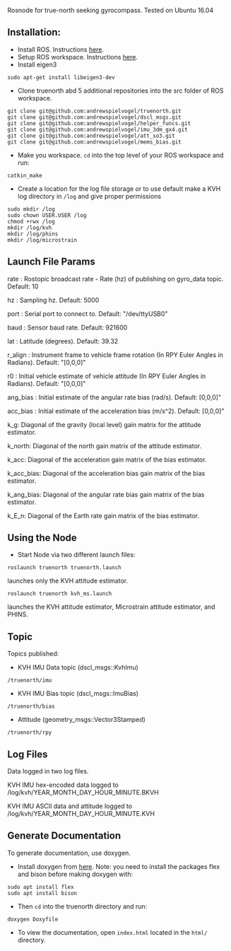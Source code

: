 Rosnode for true-north seeking gyrocompass. Tested on Ubuntu 16.04

## Installation:

- Install ROS. Instructions [here](http://wiki.ros.org/kinetic/Installation).
- Setup ROS workspace. Instructions [here](http://wiki.ros.org/ROS/Tutorials/InstallingandConfiguringROSEnvironment).
- Install eigen3
```
sudo apt-get install libeigen3-dev
```
- Clone truenorth abd 5 additional repositories into the src folder of ROS workspace.
```
git clone git@github.com:andrewspielvogel/truenorth.git
git clone git@github.com:andrewspielvogel/dscl_msgs.git
git clone git@github.com:andrewspielvogel/helper_funcs.git
git clone git@github.com:andrewspielvogel/imu_3dm_gx4.git
git clone git@github.com:andrewspielvogel/att_so3.git
git clone git@github.com:andrewspielvogel/mems_bias.git

```
- Make you workspace. `cd` into the top level of your ROS workspace and run:
```
catkin_make
```
- Create a location for the log file storage or to use default make a KVH log directory in `/log` and give proper permissions
```
sudo mkdir /log   
sudo chown USER.USER /log
chmod +rwx /log           
mkdir /log/kvh
mkdir /log/phins
mkdir /log/microstrain
```

## Launch File Params

rate : Rostopic broadcast rate - Rate (hz) of publishing on gyro_data topic. Default: 10

hz : Sampling hz. Default: 5000

port : Serial port to connect to. Default: "/dev/ttyUSB0"

baud : Sensor baud rate. Default: 921600

lat : Latitude (degrees). Default: 39.32

r_align : Instrument frame to vehicle frame rotation (In RPY Euler Angles in Radians). Default: "[0,0,0]"

r0 : Initial vehicle estimate of vehicle attitude (In RPY Euler Angles in Radians). Default: "[0,0,0]"

ang_bias : Initial estimate of the angular rate bias (rad/s). Default: [0,0,0]"

acc_bias : Initial estimate of the acceleration bias (m/s^2). Default: [0,0,0]"

k_g: Diagonal of the gravity (local level) gain matrix for the attitude estimator. 

k_north: Diagonal of the north gain matrix of the attitude estimator. 

k_acc: Diagonal of the acceleration gain matrix of the bias estimator.

k_acc_bias: Diagonal of the acceleration bias gain matrix of the bias estimator.

k_ang_bias: Diagonal of the angular rate bias gain matrix of the bias estimator.

k_E_n: Diagonal of the Earth rate gain matrix of the bias estimator.


## Using the Node

- Start Node via two different launch files:
```
roslaunch truenorth truenorth.launch
```
launches only the KVH attitude estimator.
```
roslaunch truenorth kvh_ms.launch
```
launches the KVH attitude estimator, Microstrain attitude estimator, and PHINS.

## Topic
Topics published:

- KVH IMU Data topic (dscl_msgs::KvhImu)
```
/truenorth/imu
```

- KVH IMU Bias topic (dscl_msgs::ImuBias)
```
/truenorth/bias
```

- Attitude (geometry_msgs::Vector3Stamped)
```
/truenorth/rpy
```

## Log Files
Data logged in two log files. 

KVH IMU hex-encoded data logged to /log/kvh/YEAR_MONTH_DAY_HOUR_MINUTE.BKVH

KVH IMU ASCII data and attitude logged to /log/kvh/YEAR_MONTH_DAY_HOUR_MINUTE.KVH



## Generate Documentation

To generate documentation, use doxygen.

- Install doxygen from [here](http://www.stack.nl/~dimitri/doxygen/download.html). Note: you need to install the packages flex and bison before making doxygen with:
```
sudo apt install flex
sudo apt install bison
```

- Then `cd` into the truenorth directory and run:
```
doxygen Doxyfile
```

- To view the documentation, open `index.html` located in the `html/` directory.

